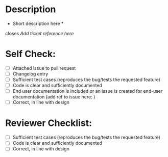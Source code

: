 # Description

* Short description here *

closes *Add ticket reference here*



# Self Check:

- [ ] Attached issue to pull request
- [ ] Changelog entry
- [ ] Sufficient test cases (reproduces the bug/tests the requested feature)
- [ ] Code is clear and sufficiently documented
- [ ] End user documentation is included or an issue is created for end-user documentation (add ref to issue here: )
- [ ] Correct, in line with design

# Reviewer Checklist:

- [ ] Sufficient test cases (reproduces the bug/tests the requested feature)
- [ ] Code is clear and sufficiently documented
- [ ] Correct, in line with design
